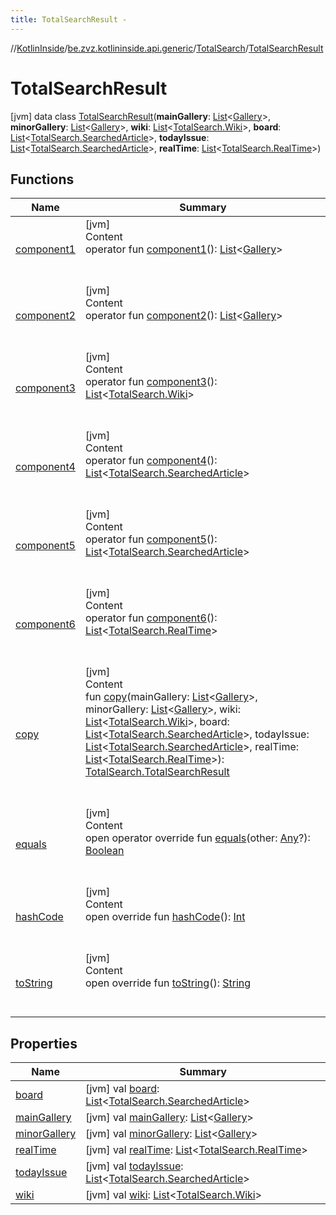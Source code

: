 ```yaml
---
title: TotalSearchResult -
---
```

//[KotlinInside](../../../index.md)/[be.zvz.kotlininside.api.generic](../../index.md)/[TotalSearch](../index.md)/[TotalSearchResult](index.md)



# TotalSearchResult  
 [jvm] data class [TotalSearchResult](index.md)(**mainGallery**: [List](https://kotlinlang.org/api/latest/jvm/stdlib/kotlin.collections/-list/index.html)<[Gallery](../../../be.zvz.kotlininside.api.type/-gallery/index.md)>, **minorGallery**: [List](https://kotlinlang.org/api/latest/jvm/stdlib/kotlin.collections/-list/index.html)<[Gallery](../../../be.zvz.kotlininside.api.type/-gallery/index.md)>, **wiki**: [List](https://kotlinlang.org/api/latest/jvm/stdlib/kotlin.collections/-list/index.html)<[TotalSearch.Wiki](../-wiki/index.md)>, **board**: [List](https://kotlinlang.org/api/latest/jvm/stdlib/kotlin.collections/-list/index.html)<[TotalSearch.SearchedArticle](../-searched-article/index.md)>, **todayIssue**: [List](https://kotlinlang.org/api/latest/jvm/stdlib/kotlin.collections/-list/index.html)<[TotalSearch.SearchedArticle](../-searched-article/index.md)>, **realTime**: [List](https://kotlinlang.org/api/latest/jvm/stdlib/kotlin.collections/-list/index.html)<[TotalSearch.RealTime](../-real-time/index.md)>)   


## Functions  
  
|  Name|  Summary| 
|---|---|
| [component1](component1.md)| [jvm]  <br>Content  <br>operator fun [component1](component1.md)(): [List](https://kotlinlang.org/api/latest/jvm/stdlib/kotlin.collections/-list/index.html)<[Gallery](../../../be.zvz.kotlininside.api.type/-gallery/index.md)>  <br><br><br>
| [component2](component2.md)| [jvm]  <br>Content  <br>operator fun [component2](component2.md)(): [List](https://kotlinlang.org/api/latest/jvm/stdlib/kotlin.collections/-list/index.html)<[Gallery](../../../be.zvz.kotlininside.api.type/-gallery/index.md)>  <br><br><br>
| [component3](component3.md)| [jvm]  <br>Content  <br>operator fun [component3](component3.md)(): [List](https://kotlinlang.org/api/latest/jvm/stdlib/kotlin.collections/-list/index.html)<[TotalSearch.Wiki](../-wiki/index.md)>  <br><br><br>
| [component4](component4.md)| [jvm]  <br>Content  <br>operator fun [component4](component4.md)(): [List](https://kotlinlang.org/api/latest/jvm/stdlib/kotlin.collections/-list/index.html)<[TotalSearch.SearchedArticle](../-searched-article/index.md)>  <br><br><br>
| [component5](component5.md)| [jvm]  <br>Content  <br>operator fun [component5](component5.md)(): [List](https://kotlinlang.org/api/latest/jvm/stdlib/kotlin.collections/-list/index.html)<[TotalSearch.SearchedArticle](../-searched-article/index.md)>  <br><br><br>
| [component6](component6.md)| [jvm]  <br>Content  <br>operator fun [component6](component6.md)(): [List](https://kotlinlang.org/api/latest/jvm/stdlib/kotlin.collections/-list/index.html)<[TotalSearch.RealTime](../-real-time/index.md)>  <br><br><br>
| [copy](copy.md)| [jvm]  <br>Content  <br>fun [copy](copy.md)(mainGallery: [List](https://kotlinlang.org/api/latest/jvm/stdlib/kotlin.collections/-list/index.html)<[Gallery](../../../be.zvz.kotlininside.api.type/-gallery/index.md)>, minorGallery: [List](https://kotlinlang.org/api/latest/jvm/stdlib/kotlin.collections/-list/index.html)<[Gallery](../../../be.zvz.kotlininside.api.type/-gallery/index.md)>, wiki: [List](https://kotlinlang.org/api/latest/jvm/stdlib/kotlin.collections/-list/index.html)<[TotalSearch.Wiki](../-wiki/index.md)>, board: [List](https://kotlinlang.org/api/latest/jvm/stdlib/kotlin.collections/-list/index.html)<[TotalSearch.SearchedArticle](../-searched-article/index.md)>, todayIssue: [List](https://kotlinlang.org/api/latest/jvm/stdlib/kotlin.collections/-list/index.html)<[TotalSearch.SearchedArticle](../-searched-article/index.md)>, realTime: [List](https://kotlinlang.org/api/latest/jvm/stdlib/kotlin.collections/-list/index.html)<[TotalSearch.RealTime](../-real-time/index.md)>): [TotalSearch.TotalSearchResult](index.md)  <br><br><br>
| [equals](https://kotlinlang.org/api/latest/jvm/stdlib/kotlin/-any/equals.html)| [jvm]  <br>Content  <br>open operator override fun [equals](https://kotlinlang.org/api/latest/jvm/stdlib/kotlin/-any/equals.html)(other: [Any](https://kotlinlang.org/api/latest/jvm/stdlib/kotlin/-any/index.html)?): [Boolean](https://kotlinlang.org/api/latest/jvm/stdlib/kotlin/-boolean/index.html)  <br><br><br>
| [hashCode](https://kotlinlang.org/api/latest/jvm/stdlib/kotlin/-any/hash-code.html)| [jvm]  <br>Content  <br>open override fun [hashCode](https://kotlinlang.org/api/latest/jvm/stdlib/kotlin/-any/hash-code.html)(): [Int](https://kotlinlang.org/api/latest/jvm/stdlib/kotlin/-int/index.html)  <br><br><br>
| [toString](https://kotlinlang.org/api/latest/jvm/stdlib/kotlin/-any/to-string.html)| [jvm]  <br>Content  <br>open override fun [toString](https://kotlinlang.org/api/latest/jvm/stdlib/kotlin/-any/to-string.html)(): [String](https://kotlinlang.org/api/latest/jvm/stdlib/kotlin/-string/index.html)  <br><br><br>


## Properties  
  
|  Name|  Summary| 
|---|---|
| [board](index.md#be.zvz.kotlininside.api.generic/TotalSearch.TotalSearchResult/board/#/PointingToDeclaration/)|  [jvm] val [board](index.md#be.zvz.kotlininside.api.generic/TotalSearch.TotalSearchResult/board/#/PointingToDeclaration/): [List](https://kotlinlang.org/api/latest/jvm/stdlib/kotlin.collections/-list/index.html)<[TotalSearch.SearchedArticle](../-searched-article/index.md)>   <br>
| [mainGallery](index.md#be.zvz.kotlininside.api.generic/TotalSearch.TotalSearchResult/mainGallery/#/PointingToDeclaration/)|  [jvm] val [mainGallery](index.md#be.zvz.kotlininside.api.generic/TotalSearch.TotalSearchResult/mainGallery/#/PointingToDeclaration/): [List](https://kotlinlang.org/api/latest/jvm/stdlib/kotlin.collections/-list/index.html)<[Gallery](../../../be.zvz.kotlininside.api.type/-gallery/index.md)>   <br>
| [minorGallery](index.md#be.zvz.kotlininside.api.generic/TotalSearch.TotalSearchResult/minorGallery/#/PointingToDeclaration/)|  [jvm] val [minorGallery](index.md#be.zvz.kotlininside.api.generic/TotalSearch.TotalSearchResult/minorGallery/#/PointingToDeclaration/): [List](https://kotlinlang.org/api/latest/jvm/stdlib/kotlin.collections/-list/index.html)<[Gallery](../../../be.zvz.kotlininside.api.type/-gallery/index.md)>   <br>
| [realTime](index.md#be.zvz.kotlininside.api.generic/TotalSearch.TotalSearchResult/realTime/#/PointingToDeclaration/)|  [jvm] val [realTime](index.md#be.zvz.kotlininside.api.generic/TotalSearch.TotalSearchResult/realTime/#/PointingToDeclaration/): [List](https://kotlinlang.org/api/latest/jvm/stdlib/kotlin.collections/-list/index.html)<[TotalSearch.RealTime](../-real-time/index.md)>   <br>
| [todayIssue](index.md#be.zvz.kotlininside.api.generic/TotalSearch.TotalSearchResult/todayIssue/#/PointingToDeclaration/)|  [jvm] val [todayIssue](index.md#be.zvz.kotlininside.api.generic/TotalSearch.TotalSearchResult/todayIssue/#/PointingToDeclaration/): [List](https://kotlinlang.org/api/latest/jvm/stdlib/kotlin.collections/-list/index.html)<[TotalSearch.SearchedArticle](../-searched-article/index.md)>   <br>
| [wiki](index.md#be.zvz.kotlininside.api.generic/TotalSearch.TotalSearchResult/wiki/#/PointingToDeclaration/)|  [jvm] val [wiki](index.md#be.zvz.kotlininside.api.generic/TotalSearch.TotalSearchResult/wiki/#/PointingToDeclaration/): [List](https://kotlinlang.org/api/latest/jvm/stdlib/kotlin.collections/-list/index.html)<[TotalSearch.Wiki](../-wiki/index.md)>   <br>

